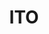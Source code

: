 ---
layout: place
title: "ITO"
permalink: /new-york/new-york/ito.html
stateAbbr: NY
stateName: New York
cityName: New York
seo:
  name: "ITO"
  type: Restaurant
  links: https://itotribeca.com/
description: "ITO serves delicious sushi in New York, New York. Try fresh Japanese dishes for a great dining experience. Available for, and dinner."
place_id: ChIJiW_7kM9bwokR9qMrG4XITL8
photos:
  - name: >-
      places/ChIJiW_7kM9bwokR9qMrG4XITL8/photos/AeeoHcLOMZ5Mzinlfjbk7hgQR5Wo5j-C0qAv2iSZInTksM0cio0N6EtcOSVMcY3ogf20H6mvioyaKTl5I2EH09wwWZTinasSLbGcx-RXwvNhC05d4LhQKJojp_qqAGoney6iuZ3dCthZCJzvzjNH97-nmmKBLAvHNSrrLcky1zPWhmZgsDjIozOeYOQanZY4FJdXbbu22hdbLve9dt9sRKz7PL_Qa1MlrvH4dCxZu_RzL1vyXekQKmRbSqJycLVSZejS5U237k9fwZIFortnHv46g7mbyA4dUypme9mgHZ2aFofcXETU7bTNuIJeX8Ej-vXYlpnczS9khDdW3_Q0b2UgB9X7Z496dd-6axuvUsFatKhpKIddX6eABEN6dZQupJB-Kl8nHsAJOXx5i-1OF1DD4KtJc7WqUP4e0xIF1iuKiR1e1ZS7
    widthPx: 1280
    heightPx: 854
    authorAttributions:
      - displayName: Frank Zimmermann
        uri: https://maps.google.com/maps/contrib/103527126779372470072
        photoUri: >-
          https://lh3.googleusercontent.com/a-/ALV-UjWOngy9G-sn4-m0rU6Mlb2P7Y4Xu9X7Uv7sogu0dprt17xOvN8=s100-p-k-no-mo
    flagContentUri: >-
      https://www.google.com/local/imagery/report/?cb_client=maps_api_places.places_api&image_key=!1e10!2sCIHM0ogKEICAgICWyO_W3wE&hl=en-US
    googleMapsUri: >-
      https://www.google.com/maps/place//data=!3m4!1e2!3m2!1sCIHM0ogKEICAgICWyO_W3wE!2e10!4m2!3m1!1s0x89c25bcf90fb6f89:0xbf4cc8851b2ba3f6
  - name: >-
      places/ChIJiW_7kM9bwokR9qMrG4XITL8/photos/AeeoHcLDZ46erldbROoCeVObK1SSmvExodbM3rFCUJIsC6IS0wVuQEX26QgHjG21Esf3vwL6FLa-xzaziswbGerNvyOabEbI6eQK2Ri5IeAZAca3nG1Xm_781R5ZrInaBoPDgEMRMsV8Kpp68HyP2cP3JTpRBOXpekxz_rCVeg_0pwrwl5BX7Dj3VedTGO8A-zbi-7UaiYxxEKwpjt44tK4kgmxMNDD5pEwVbArVgBpjDo-KDuehAxieedEeffBC4vLoYyGvC64KM3-smTYkqrJ_5_glBaGhzfXzlRBnEV2F01p4Yqger7J6vGE3TaASt8k3ognhR-rZV7wWlDtToWue_it--iisUrjcWN32aBboPoHFYlrQKzDCuGnbIB6k0NTDtOqijC0mkOe8TrPmu2PjsY3buADTfS1GDn8XxwEX4zzK5t8X
    widthPx: 4032
    heightPx: 3024
    authorAttributions:
      - displayName: Jason Kiesel
        uri: https://maps.google.com/maps/contrib/113395877729422765982
        photoUri: >-
          https://lh3.googleusercontent.com/a-/ALV-UjX3TlyzfEGl9Xk091D8nG5gbZTPm9TYeAtQNLmRa0awFn_V1IAWbw=s100-p-k-no-mo
    flagContentUri: >-
      https://www.google.com/local/imagery/report/?cb_client=maps_api_places.places_api&image_key=!1e10!2sCIHM0ogKEICAgID-oYL-4QE&hl=en-US
    googleMapsUri: >-
      https://www.google.com/maps/place//data=!3m4!1e2!3m2!1sCIHM0ogKEICAgID-oYL-4QE!2e10!4m2!3m1!1s0x89c25bcf90fb6f89:0xbf4cc8851b2ba3f6
  - name: >-
      places/ChIJiW_7kM9bwokR9qMrG4XITL8/photos/AeeoHcJX25LrLRnvvvpxyI44MWjBVhgYs3nE4yTeFzbxq8Tstu9sqfK6cTxTi2rnc3-Q32S0vqTY01d2XjSg3aa4QDDnACij6hcjdmNh7dkeH-wtG_VY__bMAqfoAh4bJ26FGavIdOxnZWcGWqiGLY8Y9MssnJCEMJw516oW4VFSygwDEO2ApbDixS7e0GkALX3Ih8IhyUkBJvol9i5n5FTqQ7w9Hk0nMbNRveGgkypxvR-EScmHZv_a8ENQ7V89iBSTO9eG6ZsOi9WU-Dlnxl5QuC0AUr6QUs57NV6s5A3PHvy0MAPkxvjIfNFDWhuRb7VW0npNPtX9AXs4f2b8mXSxDMWaAtjV76GfFDmOqu_Hd-wHH2W1am_yZPx5zfnzvxxX9WTXefhCogIPXcMBtTvM2NovOW1klPe-d3mcvkZYREfeFg
    widthPx: 3024
    heightPx: 4032
    authorAttributions:
      - displayName: Christopher Liendo
        uri: https://maps.google.com/maps/contrib/100456702629751595971
        photoUri: >-
          https://lh3.googleusercontent.com/a-/ALV-UjUbQqoVKUhAXqokwDr9o3q8kyh70uNJK_XMKeO9knPr-gWjCbtJ=s100-p-k-no-mo
    flagContentUri: >-
      https://www.google.com/local/imagery/report/?cb_client=maps_api_places.places_api&image_key=!1e10!2sCIHM0ogKEICAgMDwpdeOHA&hl=en-US
    googleMapsUri: >-
      https://www.google.com/maps/place//data=!3m4!1e2!3m2!1sCIHM0ogKEICAgMDwpdeOHA!2e10!4m2!3m1!1s0x89c25bcf90fb6f89:0xbf4cc8851b2ba3f6
  - name: >-
      places/ChIJiW_7kM9bwokR9qMrG4XITL8/photos/AeeoHcJh1fptO7bLTaaxI6XZUeA71itWinQ0s_tRCi9nRRK4GBD1aNXu6hxX0xv_Gulyo4QT7D4t0BkGaNay81fHXATcBmDSo4VyKple-cEDDDpVxgcNyHjsWyQD9JwbMbc7ykeicODJ685hT_7oU8tRS1JjHA9vSqtfsAjIQ0HmxC3n5Xm2eO86_D68j4ERrNZdAEAlKadbt_ZbAiFDozVinAtjTMoh9W3Qb4Y9kohhIgHthy1WTtLRxkhK9NAGuefgaRogTnr_MQZhZH63dkZwHABdc9HPcyZIPNJLR7xYQKSXOx81w-CZNlqpWO-rJFoGPiXFjxlRCwz-IV5cpGxVytAYe_m9Lzjf6OF_zT1bFyRTpVnbUjE6Sjiog47PHRut-Po3C-CiX9vX__G7vq8siiPwwjNyQBoASvjttVSqeOYQbQ
    widthPx: 3024
    heightPx: 4032
    authorAttributions:
      - displayName: Christopher Liendo
        uri: https://maps.google.com/maps/contrib/100456702629751595971
        photoUri: >-
          https://lh3.googleusercontent.com/a-/ALV-UjUbQqoVKUhAXqokwDr9o3q8kyh70uNJK_XMKeO9knPr-gWjCbtJ=s100-p-k-no-mo
    flagContentUri: >-
      https://www.google.com/local/imagery/report/?cb_client=maps_api_places.places_api&image_key=!1e10!2sCIHM0ogKEICAgMDwpdeOIg&hl=en-US
    googleMapsUri: >-
      https://www.google.com/maps/place//data=!3m4!1e2!3m2!1sCIHM0ogKEICAgMDwpdeOIg!2e10!4m2!3m1!1s0x89c25bcf90fb6f89:0xbf4cc8851b2ba3f6
  - name: >-
      places/ChIJiW_7kM9bwokR9qMrG4XITL8/photos/AeeoHcIoZulelzt6-hRx5cWmSpaIrKZHZ_W622O1FKC9YfHSDygLIhCsnwCvYl0GzICHVOnf0RCPeTuArOI2OV-17c47CpPQa0WfOvTjh3YTFiT_B-MVqzX4OJ2J9nHo1dHvlpk3NJjGkJT-GLRVtAX51ZXJODz2C213Yz4Nrmva-KW0bTHetOgVpnZxNEIBGOqRY8TwKCgEmlTW6mEBVeCE8xasmFR2rdLg9svTZGXGPGpaFSDvAYY6FBjXyR4V6u_-CdkxV4CGIVXSLyg3nocAr0YQxtSulmLwFyiqb-vE1uQ8MLgdeCzJVUXeuLoGReFAlaEkXROrGO6vhFP7yJYB9AGLsaqgs3oFouuKOU4LS3Qz7nXuyxGBJ9zQL_6TZbQ4nOpnOTn5dIMBJnPJWB39YBX6ZBuTXbONmLvCOejtagOxUg
    widthPx: 4800
    heightPx: 3600
    authorAttributions:
      - displayName: Anne Truong
        uri: https://maps.google.com/maps/contrib/115662398006268844207
        photoUri: >-
          https://lh3.googleusercontent.com/a/ACg8ocJNGSq-VUmD0x2QfWGrbcxFNCPEeJx6rVD9jG-JmEwq9eAwBA=s100-p-k-no-mo
    flagContentUri: >-
      https://www.google.com/local/imagery/report/?cb_client=maps_api_places.places_api&image_key=!1e10!2sCIHM0ogKEICAgMCgk8a8Ug&hl=en-US
    googleMapsUri: >-
      https://www.google.com/maps/place//data=!3m4!1e2!3m2!1sCIHM0ogKEICAgMCgk8a8Ug!2e10!4m2!3m1!1s0x89c25bcf90fb6f89:0xbf4cc8851b2ba3f6
  - name: >-
      places/ChIJiW_7kM9bwokR9qMrG4XITL8/photos/AeeoHcLnFimRGe2OBcT3M1llc8bDvg_CXr4VRqklfa9y8IlQKh5j8Ln8me-WPL0Vk3lf1XHB9GDsGZsTw1LfmxlefxcVC--M45xyXC5oBFT_rLXArmOB9y2pDZ-7Yfz52p20EPjyAYhTEQ9Sd2mqZij7Ga4ihmIFUPbHb-SruLAlLFgdfL64MuRinGpx5IzNKiIFItolR2arwdSRmjpD0AEvARHVW5D3kexkY7u3BCISi8rBXoTie0ZgtemcjsE6pVwdzGuhUS4iJK1So3QKOgjdLnT28LqSV2DVRv249BzYomJj61-IMPqIQiddtIKNUxixopAD0a4mSKXbhAzsw4NOdq9rTFKMDeMDd_0fJ1oAP0u58Qi-NiW1KZoJe4NTGN01pCAdYOoXoRBpCdDZoYet76wFK11O6dime7EwrK9LCW9WAXh1
    widthPx: 3024
    heightPx: 4032
    authorAttributions:
      - displayName: Alon Juwal
        uri: https://maps.google.com/maps/contrib/117362547317691663809
        photoUri: >-
          https://lh3.googleusercontent.com/a-/ALV-UjXYQFIgpV9OlrmwAX7cnDaIpf6N-98viklFFCdqKC1Alkw-UUWd=s100-p-k-no-mo
    flagContentUri: >-
      https://www.google.com/local/imagery/report/?cb_client=maps_api_places.places_api&image_key=!1e10!2sCIHM0ogKEICAgICzsvyoiwE&hl=en-US
    googleMapsUri: >-
      https://www.google.com/maps/place//data=!3m4!1e2!3m2!1sCIHM0ogKEICAgICzsvyoiwE!2e10!4m2!3m1!1s0x89c25bcf90fb6f89:0xbf4cc8851b2ba3f6
  - name: >-
      places/ChIJiW_7kM9bwokR9qMrG4XITL8/photos/AeeoHcJuVqMMmJJvEgbtRE9sVDYSZCxEUcPJ0tE2aR83tADoxRpUrQV6orpY8mqproMpg-yvM_LS_JEAMYevVoXjmcTK6hn7GoVEa2DQr46el1Nzqblq4j6ZqF0AK0umyRQhxNJ4K873EMaq0BF0ekUFO2YcnO5h1zDEw8gRvGTRA7RuKV6NUku-bNASZQUXYsXb_wYHpibjx8pUnxyAOFVHvnmO9qeabkw8Ulu7Moyir2TByKhhjur7CwStXF4Rq8rqLwxFAUkGSVoGzv_RcIN3486467d4OWnZmtzRMeqi7ovFWaKRzOcEUyNcd-dVlIdOJISGozBtcCO59ssBIcLhA9o8A-ySYlgRtbZjTuTSdZPPIkYCbnPzAM1RcwjmmtCwrswvwuart27Ogq1YxHgwnXrYUokxAnIG2tkzlg_kafw
    widthPx: 3600
    heightPx: 4800
    authorAttributions:
      - displayName: dipayan sen
        uri: https://maps.google.com/maps/contrib/114859671710562490094
        photoUri: >-
          https://lh3.googleusercontent.com/a-/ALV-UjV9y9OHqZxqFlIQ0LKaZ9_b8vxPI6TT-99mfhjvLFN0f_9il1YB=s100-p-k-no-mo
    flagContentUri: >-
      https://www.google.com/local/imagery/report/?cb_client=maps_api_places.places_api&image_key=!1e10!2sCIHM0ogKEICAgMDA_7iYfg&hl=en-US
    googleMapsUri: >-
      https://www.google.com/maps/place//data=!3m4!1e2!3m2!1sCIHM0ogKEICAgMDA_7iYfg!2e10!4m2!3m1!1s0x89c25bcf90fb6f89:0xbf4cc8851b2ba3f6
  - name: >-
      places/ChIJiW_7kM9bwokR9qMrG4XITL8/photos/AeeoHcLGWt6SBWX67YtQ1a3yinWtrAp4A3RIEzy1Y5vtJxVTYGdGOS0-VuRpihJiwIuHD1sRtFNBrBW_-b4TfduzXEfB9-HvJrm5qGFDxf7fQCJB3H4d679ojRzLZHpvx-6mNKKjH9E-0Thq2kaJcfoJ6a48CdATthjghJ8E8Ga5pX0-tfJzz7r2rKV_qv0zru80BetlnhIttBrG7PIHDeJH12do0UVRM0K_6AU4MLTLrvbPM3i7dBG1lNpeBzdGNDhHVivMvSbRWUHzDk34JGxbhPOS0B11VS-tGGkwSqOighnhY8oLbffz2SP9vtB-73HUPVm7V522GxWQF4GwvGe1EUzgcOfT42CZn-OGMX4dglX6IozC051_eKItya76857Z-txRfP4qa_cidwM3GtTO7TyFd4Ct4ySKP40IPIwx14qcrYmN
    widthPx: 3024
    heightPx: 4032
    authorAttributions:
      - displayName: 김은주
        uri: https://maps.google.com/maps/contrib/112489957736073484531
        photoUri: >-
          https://lh3.googleusercontent.com/a-/ALV-UjWrJ5ulKYdq5z-ImdgQKNSyzPvHxZfP12F6Pl-Ve08fVNa-NX3Q=s100-p-k-no-mo
    flagContentUri: >-
      https://www.google.com/local/imagery/report/?cb_client=maps_api_places.places_api&image_key=!1e10!2sCIHM0ogKEICAgMCA9bPxpwE&hl=en-US
    googleMapsUri: >-
      https://www.google.com/maps/place//data=!3m4!1e2!3m2!1sCIHM0ogKEICAgMCA9bPxpwE!2e10!4m2!3m1!1s0x89c25bcf90fb6f89:0xbf4cc8851b2ba3f6
  - name: >-
      places/ChIJiW_7kM9bwokR9qMrG4XITL8/photos/AeeoHcJjJwPTzGV6X41raGmEltkGcYc2lo1HdXCbHXtse7Vt_bG9etNxXfSEMPW0v2JIdfRlwTW7Tx-K2Sx4W1CKt0895R456LnOsDRIv4yPFt89CLUjn7yQphw4kMIgVaFlE_VREHlLItNxifC5nXXp4c9PMiVEkp_67K383H2DHQ9bdQoXaio7pMcEJIlkppM2JHPyli5irH9u1364fw2sFBDQ8mAATsX1YQtamYdXeX7_FmPcGmIY97h7T3cDOhPfvJfym58QTo72eG3GcX0WoBYlEduHS8Gd9atfpT21g_JfJu8LNnxgNO7xkn8FrVwYyWhxul75X8e5pnxSaykLQJwdzzRB5lcbgvZ5--n7pJCkf2y5ValgD8gx7hdm0WOszIf6-JUgrsX1MuhpFvV76Xg3xkSy4CYjba43_Bj6RoGMTQ
    widthPx: 3024
    heightPx: 4032
    authorAttributions:
      - displayName: Debra Lin
        uri: https://maps.google.com/maps/contrib/100806049656212566855
        photoUri: >-
          https://lh3.googleusercontent.com/a-/ALV-UjVYL12orC6ZJqfVHeSovPhDZg7SinaQDVxni_qKQyaCsLrJx8NT=s100-p-k-no-mo
    flagContentUri: >-
      https://www.google.com/local/imagery/report/?cb_client=maps_api_places.places_api&image_key=!1e10!2sCIHM0ogKEICAgIDX1cPcCg&hl=en-US
    googleMapsUri: >-
      https://www.google.com/maps/place//data=!3m4!1e2!3m2!1sCIHM0ogKEICAgIDX1cPcCg!2e10!4m2!3m1!1s0x89c25bcf90fb6f89:0xbf4cc8851b2ba3f6
  - name: >-
      places/ChIJiW_7kM9bwokR9qMrG4XITL8/photos/AeeoHcJJOe48CPqmCNW6g9dweQ5ivBwsp57G3tqUOsQdFhFY1gTr8CLK7OfrBPL6SqkFpBRHE3fTRkrBZyAlOuQIQ-D1gFIex9xolJrCWdnHSlX0PRGbvhazYIon9Qus5qMY4KhAuWcxJ9Vd-9YSkC8dPpzlRf73oc011OyBpVaWpXQeTEl74DeKylj1-3ndt7OihvOobvqVoOH_QjnNrUZwR6vHK_TAMMCJGqFm3ZaZK0_xkcNh5FimO_abIjnBYUbz-qU0M7n9xct0Blxu9o58sKoW_RLIHqRTg9G8n9htIl75fpQdeDrEPGNLVqTx4VLnZP1HWxQ-07zR4I479kmXt0pfg0eyLyHZbPXjSiJXo-kPUCELk2QCShh0JlTuo25PiDZsAOH6CFfWvfwWXz4HxTpksguW0C4by58Tm71tgIhYdvvv
    widthPx: 3024
    heightPx: 4032
    authorAttributions:
      - displayName: dipayan sen
        uri: https://maps.google.com/maps/contrib/114859671710562490094
        photoUri: >-
          https://lh3.googleusercontent.com/a-/ALV-UjV9y9OHqZxqFlIQ0LKaZ9_b8vxPI6TT-99mfhjvLFN0f_9il1YB=s100-p-k-no-mo
    flagContentUri: >-
      https://www.google.com/local/imagery/report/?cb_client=maps_api_places.places_api&image_key=!1e10!2sCIHM0ogKEICAgMDA_7iY_gE&hl=en-US
    googleMapsUri: >-
      https://www.google.com/maps/place//data=!3m4!1e2!3m2!1sCIHM0ogKEICAgMDA_7iY_gE!2e10!4m2!3m1!1s0x89c25bcf90fb6f89:0xbf4cc8851b2ba3f6
address: 75 Barclay St, New York, NY 10007, USA
street: 75 Barclay St
city: New York
state: NY
zip: '10007'
country: USA
neighborhood: null
latitude: '40.713085'
longitude: '-74.010140'
accessibility_options:
  wheelchairAccessibleParking: false
  wheelchairAccessibleEntrance: true
  wheelchairAccessibleSeating: true
business_status: OPERATIONAL
name: ITO
google_maps_links:
  directionsUri: >-
    https://www.google.com/maps/dir//''/data=!4m7!4m6!1m1!4e2!1m2!1m1!1s0x89c25bcf90fb6f89:0xbf4cc8851b2ba3f6!3e0
  placeUri: https://maps.google.com/?cid=13784613033486296054
  writeAReviewUri: >-
    https://www.google.com/maps/place//data=!4m3!3m2!1s0x89c25bcf90fb6f89:0xbf4cc8851b2ba3f6!12e1
  reviewsUri: >-
    https://www.google.com/maps/place//data=!4m4!3m3!1s0x89c25bcf90fb6f89:0xbf4cc8851b2ba3f6!9m1!1b1
  photosUri: >-
    https://www.google.com/maps/place//data=!4m3!3m2!1s0x89c25bcf90fb6f89:0xbf4cc8851b2ba3f6!10e5
primary_type: Restaurant
opening_hours:
  regular: null
  current: null
secondary_opening_hours:
  regular:
    weekdayDescriptions: null
    type: null
  current:
    weekdayDescriptions: null
    type: null
phone: null
price_level: null
price_range: $100 &ndash; & up
rating: '4.5'
rating_count: 69
website: https://itotribeca.com/
reviews:
  - name: >-
      places/ChIJiW_7kM9bwokR9qMrG4XITL8/reviews/ChdDSUhNMG9nS0VJQ0FnTUR3cGRlT2pBRRAB
    relativePublishTimeDescription: 2 weeks ago
    rating: 5
    text:
      text: >-
        From the moment I walked into ITO, I knew I was in for a special
        experience. The ambiance was warm and inviting, setting the perfect tone
        for an incredible meal. Every bite of sushi was expertly crafted, fresh,
        and absolutely delicious. The variety of sake options complemented the
        meal perfectly, making for a well-rounded dining experience.


        Beyond the food, the energy of the restaurant was vibrant yet intimate,
        and the service was outstanding—attentive, knowledgeable, and genuinely
        welcoming. This was my first time experiencing this style of sushi, and
        I must say, it exceeded all expectations. Highly recommend ITO for
        anyone looking for top-tier sushi, great vibes, and impeccable service.
        I will definitely be returning!
      languageCode: en
    originalText:
      text: >-
        From the moment I walked into ITO, I knew I was in for a special
        experience. The ambiance was warm and inviting, setting the perfect tone
        for an incredible meal. Every bite of sushi was expertly crafted, fresh,
        and absolutely delicious. The variety of sake options complemented the
        meal perfectly, making for a well-rounded dining experience.


        Beyond the food, the energy of the restaurant was vibrant yet intimate,
        and the service was outstanding—attentive, knowledgeable, and genuinely
        welcoming. This was my first time experiencing this style of sushi, and
        I must say, it exceeded all expectations. Highly recommend ITO for
        anyone looking for top-tier sushi, great vibes, and impeccable service.
        I will definitely be returning!
      languageCode: en
    authorAttribution:
      displayName: Christopher Liendo
      uri: https://www.google.com/maps/contrib/100456702629751595971/reviews
      photoUri: >-
        https://lh3.googleusercontent.com/a-/ALV-UjUbQqoVKUhAXqokwDr9o3q8kyh70uNJK_XMKeO9knPr-gWjCbtJ=s128-c0x00000000-cc-rp-mo-ba2
    publishTime: '2025-03-27T06:04:16.590308Z'
    flagContentUri: >-
      https://www.google.com/local/review/rap/report?postId=ChdDSUhNMG9nS0VJQ0FnTUR3cGRlT2pBRRAB&d=17924085&t=1
    googleMapsUri: >-
      https://www.google.com/maps/reviews/data=!4m6!14m5!1m4!2m3!1sChdDSUhNMG9nS0VJQ0FnTUR3cGRlT2pBRRAB!2m1!1s0x89c25bcf90fb6f89:0xbf4cc8851b2ba3f6
  - name: >-
      places/ChIJiW_7kM9bwokR9qMrG4XITL8/reviews/ChdDSUhNMG9nS0VJQ0FnTUR3LU15dnBBRRAB
    relativePublishTimeDescription: 3 weeks ago
    rating: 5
    text:
      text: >-
        ITO definitely satisfied my craving for sushi. Every course was
        delicious. Great staff. I loved that it was a small restaurant with
        limited counter seating. The experience felt personalized to the group.
        Thank you to the staff and Chef for an amazing NYC dinner.
      languageCode: en
    originalText:
      text: >-
        ITO definitely satisfied my craving for sushi. Every course was
        delicious. Great staff. I loved that it was a small restaurant with
        limited counter seating. The experience felt personalized to the group.
        Thank you to the staff and Chef for an amazing NYC dinner.
      languageCode: en
    authorAttribution:
      displayName: Adriana B
      uri: https://www.google.com/maps/contrib/111326513701287161850/reviews
      photoUri: >-
        https://lh3.googleusercontent.com/a-/ALV-UjU3r4ud7yu_ymbaU0tG_g5JmaqY-q0Uf3VWVjCghpcmVfIHfhSQog=s128-c0x00000000-cc-rp-mo-ba5
    publishTime: '2025-03-23T11:14:59.094468Z'
    flagContentUri: >-
      https://www.google.com/local/review/rap/report?postId=ChdDSUhNMG9nS0VJQ0FnTUR3LU15dnBBRRAB&d=17924085&t=1
    googleMapsUri: >-
      https://www.google.com/maps/reviews/data=!4m6!14m5!1m4!2m3!1sChdDSUhNMG9nS0VJQ0FnTUR3LU15dnBBRRAB!2m1!1s0x89c25bcf90fb6f89:0xbf4cc8851b2ba3f6
  - name: >-
      places/ChIJiW_7kM9bwokR9qMrG4XITL8/reviews/ChdDSUhNMG9nS0VJQ0FnTUNBOWJQQndnRRAB
    relativePublishTimeDescription: 2 months ago
    rating: 5
    text:
      text: >-
        The taste is as fantastic as the price! A chef with a different kind of
        luxurious atmosphere. It was a waste to eat. The best omakase I had in
        New York. Recommended if you want to enjoy omakase in a reliable place
        rather than going to an awkward place and having a disappointing meal!
      languageCode: en
    originalText:
      text: >-
        The taste is as fantastic as the price! A chef with a different kind of
        luxurious atmosphere. It was a waste to eat. The best omakase I had in
        New York. Recommended if you want to enjoy omakase in a reliable place
        rather than going to an awkward place and having a disappointing meal!
      languageCode: en
    authorAttribution:
      displayName: 김은주
      uri: https://www.google.com/maps/contrib/112489957736073484531/reviews
      photoUri: >-
        https://lh3.googleusercontent.com/a-/ALV-UjWrJ5ulKYdq5z-ImdgQKNSyzPvHxZfP12F6Pl-Ve08fVNa-NX3Q=s128-c0x00000000-cc-rp-mo-ba4
    publishTime: '2025-02-03T01:42:03.904228Z'
    flagContentUri: >-
      https://www.google.com/local/review/rap/report?postId=ChdDSUhNMG9nS0VJQ0FnTUNBOWJQQndnRRAB&d=17924085&t=1
    googleMapsUri: >-
      https://www.google.com/maps/reviews/data=!4m6!14m5!1m4!2m3!1sChdDSUhNMG9nS0VJQ0FnTUNBOWJQQndnRRAB!2m1!1s0x89c25bcf90fb6f89:0xbf4cc8851b2ba3f6
  - name: >-
      places/ChIJiW_7kM9bwokR9qMrG4XITL8/reviews/ChdDSUhNMG9nS0VJQ0FnTUNnazhhOHdnRRAB
    relativePublishTimeDescription: a month ago
    rating: 5
    text:
      text: >-
        My favorite omakase in the city, amazing wine list especially for sushi
        restaurant. Fun hip-hop in the background, not sterile. The crab caviar
        hand rolls would likely be my last meal request. Chef Masa and Chef
        Kevin will entertain you throughout the dinner. Cannot wait to come
        back.
      languageCode: en
    originalText:
      text: >-
        My favorite omakase in the city, amazing wine list especially for sushi
        restaurant. Fun hip-hop in the background, not sterile. The crab caviar
        hand rolls would likely be my last meal request. Chef Masa and Chef
        Kevin will entertain you throughout the dinner. Cannot wait to come
        back.
      languageCode: en
    authorAttribution:
      displayName: Anne Truong
      uri: https://www.google.com/maps/contrib/115662398006268844207/reviews
      photoUri: >-
        https://lh3.googleusercontent.com/a/ACg8ocJNGSq-VUmD0x2QfWGrbcxFNCPEeJx6rVD9jG-JmEwq9eAwBA=s128-c0x00000000-cc-rp-mo
    publishTime: '2025-02-20T13:03:07.592759Z'
    flagContentUri: >-
      https://www.google.com/local/review/rap/report?postId=ChdDSUhNMG9nS0VJQ0FnTUNnazhhOHdnRRAB&d=17924085&t=1
    googleMapsUri: >-
      https://www.google.com/maps/reviews/data=!4m6!14m5!1m4!2m3!1sChdDSUhNMG9nS0VJQ0FnTUNnazhhOHdnRRAB!2m1!1s0x89c25bcf90fb6f89:0xbf4cc8851b2ba3f6
  - name: >-
      places/ChIJiW_7kM9bwokR9qMrG4XITL8/reviews/ChdDSUhNMG9nS0VJQ0FnTURBXzdpWXRnRRAB
    relativePublishTimeDescription: a month ago
    rating: 5
    text:
      text: >-
        ITO Omakase in Tribeca is the place to be. The chefs here know their
        craft, serving up insanely fresh sushi with precision and care.


        From melt-in-your-mouth Hokkaido uni to perfectly aged bluefin tuna,
        every bite is packed with flavor. The vibe is sleek yet cozy, and the
        service is on point—attentive but never overbearing. Whether you’re
        celebrating something special or just treating yourself, ITO won’t
        disappoint.


        Book a spot in advance—you won’t regret it.
      languageCode: en
    originalText:
      text: >-
        ITO Omakase in Tribeca is the place to be. The chefs here know their
        craft, serving up insanely fresh sushi with precision and care.


        From melt-in-your-mouth Hokkaido uni to perfectly aged bluefin tuna,
        every bite is packed with flavor. The vibe is sleek yet cozy, and the
        service is on point—attentive but never overbearing. Whether you’re
        celebrating something special or just treating yourself, ITO won’t
        disappoint.


        Book a spot in advance—you won’t regret it.
      languageCode: en
    authorAttribution:
      displayName: dipayan sen
      uri: https://www.google.com/maps/contrib/114859671710562490094/reviews
      photoUri: >-
        https://lh3.googleusercontent.com/a-/ALV-UjV9y9OHqZxqFlIQ0LKaZ9_b8vxPI6TT-99mfhjvLFN0f_9il1YB=s128-c0x00000000-cc-rp-mo-ba5
    publishTime: '2025-02-13T02:58:49.961091Z'
    flagContentUri: >-
      https://www.google.com/local/review/rap/report?postId=ChdDSUhNMG9nS0VJQ0FnTURBXzdpWXRnRRAB&d=17924085&t=1
    googleMapsUri: >-
      https://www.google.com/maps/reviews/data=!4m6!14m5!1m4!2m3!1sChdDSUhNMG9nS0VJQ0FnTURBXzdpWXRnRRAB!2m1!1s0x89c25bcf90fb6f89:0xbf4cc8851b2ba3f6
parking_options:
  paidStreetParking: true
payment_options:
  acceptsCreditCards: true
  acceptsDebitCards: true
  acceptsCashOnly: false
  acceptsNfc: true
allow_dogs: null
curbside_pickup: false
delivery: false
dine_in: true
good_for_children: false
good_for_groups: null
good_for_sports: false
live_music: false
menu_for_children: false
outdoor_seating: false
reservable: true
restroom: true
serves_beer: true
serves_breakfast: null
serves_brunch: null
serves_cocktails: true
serves_coffee: null
serves_dinner: true
serves_dessert: true
serves_lunch: null
serves_vegetarian_food: false
serves_wine: true
takeout: false
summary: null

---